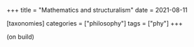 +++
title = "Mathematics and structuralism"
date = 2021-08-11

[taxonomies]
categories = ["philosophy"]
tags = ["phy"]
+++

(on build)